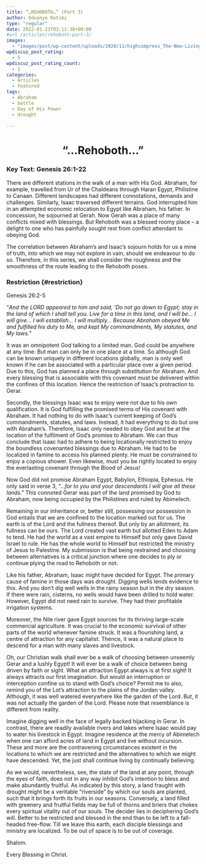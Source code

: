 ```yaml
---
title: “…REHOBOTH…” (Part 3)
author: Oduanyo Rotimi
type: "regular"
date: 2022-01-23T03:11:38+00:00
#url /articles/rehoboth-part-3/
images: 
  - "images/post/wp-content/uploads/2020/11/highcompress_The-New-Living-Way-Community-Website-Blog-Image-Template-500-x-500-27.jpg"
wpdiscuz_post_rating:
  - 5
wpdiscuz_post_rating_count:
  - 1
categories:
  - Articles
  - Featured
tags:
  - Abraham
  - battle
  - Day of His Power
  - drought

---
```

<h1 id="rehoboth" style="text-align: center;">
  <strong>&#8220;&#8230;Rehoboth&#8230;&#8221;</strong>
</h1>

### **Key Text**: **Genesis 26:1-22**

There are different stations in the walk of a man with His God. Abraham, for example, travelled from Ur of the Chaldeans through Haran Egypt, Philistine to Canaan. Different landscapes had different connotations, demands and challenges. Similarly, Isaac traversed different terrains. God interrupted him in an attempted economic relocation to Egypt like Abraham, his father. In concession, he sojourned at Gerah. Now Gerah was a place of many conflicts mixed with blessings. But Rehoboth was a blessed roomy place – a delight to one who has painfully sought rest from conflict attendant to obeying God.

The correlation between Abraham’s and Isaac’s sojourn holds for us a mine of truth, into which we may not explore in vain, should we endeavour to do so. Therefore, in this series, we shall consider the roughness and the smoothness of the route leading to the Rehoboth poses.

### Restriction {#restriction}

<div id="2c99dace2c7bf143" class="tab">
  <div class="tab__links">
    <a class="NETBibleTagged">Genesis 26:2-5</a>
  </div>
  
  <div id="f52b57e4c1e7f54c" class="tab__content active">
    <p>
      “<em>And the LORD appeared to him and said, ‘Do not go down to Egypt; stay in the land of which I shall tell you. Live for a time in this land, and I will be… I will give… I will establish… I will multiply… Because Abraham obeyed Me and fulfilled his duty to Me, and kept My commandments, My statutes, and My laws.</em>”
    </p>
  </div>
</div>

It was an omnipotent God talking to a limited man. God could be anywhere at any time. But man can only be in one place at a time. So although God can be known uniquely in different locations globally, man is only well known if he can be associated with a particular place over a given period. Due to this, God has planned a place through substitution for Abraham. And every blessing that is associable with this covenant must be delivered within the confines of this location. Hence the restriction of Isaac’s protraction to Gerar.

Secondly, the blessings Isaac was to enjoy were not due to his own qualification. It is God fulfilling the promised terms of His covenant with Abraham. It had nothing to do with Isaac’s current keeping of God’s commandments, statutes, and laws. Instead, it had everything to do but one with Abraham’s. Therefore, Isaac only needed to obey God and be at the location of the fulfilment of God’s promise to Abraham. We can thus conclude that Isaac had to adhere to being locationally restricted to enjoy the boundless covenanted blessings due to Abraham. He had to be localized in famine to access his planned plenty. He must be constrained to enjoy a copious shower. Even likewise, must you be rightly located to enjoy the everlasting covenant through the Blood of Jesus!

Now God did not promise Abraham Egypt, Babylon, Ethiopia, Ephesus. He only said in verse 3, “…_for to you and your descendants I will give all these lands_.” This connoted Gerar was part of the land promised by God to Abraham, now being occupied by the Philistines and ruled by Abimelech.

Remaining in our inheritance or, better still, possessing our possession in God entails that we are confined to the location marked out for us. The earth is of the Lord and the fullness thereof. But only by an allotment, its fullness can be ours. The Lord created vast earth but allotted Eden to Adam to tend. He had the world as a vast empire to Himself but only gave David Israel to rule. He has the whole world to Himself but restricted the ministry of Jesus to Palestine. My submission is that being restrained and choosing between alternatives is a critical junction where one decides to ply or continue plying the road to Rehoboth or not.

Like his father, Abraham, Isaac might have decided for Egypt. The primary cause of famine in those days was drought. Digging wells lends evidence to this. And you don&#8217;t dig well wells in the rainy season but in the dry season. If there were rain, cisterns, no wells would have been drilled to hold water. However, Egypt did not need rain to survive. They had their profitable irrigation systems.

Moreover, the Nile river gave Egypt sources for its thriving large-scale commercial agriculture. It was crucial to the economic survival of other parts of the world whenever famine struck. It was a flourishing land, a centre of attraction for any capitalist. Thence, it was a natural place to descend for a man with many slaves and livestock.

Oh, our Christian walk shall ever be a walk of choosing between unseemly Gerar and a lushly Egypt! It will ever be a walk of choice between being driven by faith or sight. What an attraction Egypt always is at first sight! It always attracts our first imagination. But would an interruption or interception confine us to stand with God’s choice? Permit me to also, remind you of the Lot&#8217;s attraction to the plains of the Jordan valley. Although, it was well watered everywhere like the garden of the Lord. But, it was not actually the garden of the Lord. Please note that resemblance is different from reality.

Imagine digging well in the face of legally backed hijacking in Gerar. In contrast, there are readily available rivers and lakes where Isaac would pay to water his livestock in Egypt. Imagine residence at the mercy of Abimelech when one can afford acres of land in Egypt and live without incursion. These and more are the contravening circumstances existent in the locations to which we are restricted and the alternatives to which we might have descended. Yet, the just shall continue living by continually believing.

As we would, nevertheless, see, the state of the land at any point, through the eyes of faith, does not in any way inhibit God’s intention to bless and make abundantly fruitful. As indicated by this story, a land fraught with drought might be a veritable “riverside” by which our souls are planted, such that it brings forth its fruits in our seasons. Conversely, a land filled with greenery and fruitful fields may be full of thorns and briers that chokes every spiritual vitality out of our souls. The decider lies in deciphering God’s will. Better to be restricted and blessed in the end than to be left to a fall-headed free-flow. Till we leave this earth, each disciple blessings and ministry are localized. To be out of space is to be out of coverage.

Shalom.

Every Blessing in Christ.